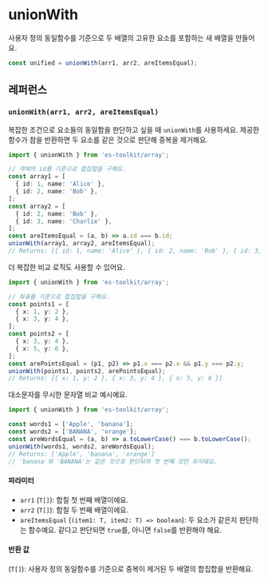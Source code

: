 # unionWith

사용자 정의 동일함수를 기준으로 두 배열의 고유한 요소를 포함하는 새 배열을 만들어요.

```typescript
const unified = unionWith(arr1, arr2, areItemsEqual);
```

## 레퍼런스

### `unionWith(arr1, arr2, areItemsEqual)`

복잡한 조건으로 요소들의 동일함을 판단하고 싶을 때 `unionWith`를 사용하세요. 제공한 함수가 참을 반환하면 두 요소를 같은 것으로 판단해 중복을 제거해요.

```typescript
import { unionWith } from 'es-toolkit/array';

// 객체의 id를 기준으로 합집합을 구해요.
const array1 = [
  { id: 1, name: 'Alice' },
  { id: 2, name: 'Bob' },
];
const array2 = [
  { id: 2, name: 'Bob' },
  { id: 3, name: 'Charlie' },
];
const areItemsEqual = (a, b) => a.id === b.id;
unionWith(array1, array2, areItemsEqual);
// Returns: [{ id: 1, name: 'Alice' }, { id: 2, name: 'Bob' }, { id: 3, name: 'Charlie' }]
```

더 복잡한 비교 로직도 사용할 수 있어요.

```typescript
import { unionWith } from 'es-toolkit/array';

// 좌표를 기준으로 합집합을 구해요.
const points1 = [
  { x: 1, y: 2 },
  { x: 3, y: 4 },
];
const points2 = [
  { x: 3, y: 4 },
  { x: 5, y: 6 },
];
const arePointsEqual = (p1, p2) => p1.x === p2.x && p1.y === p2.y;
unionWith(points1, points2, arePointsEqual);
// Returns: [{ x: 1, y: 2 }, { x: 3, y: 4 }, { x: 5, y: 6 }]
```

대소문자를 무시한 문자열 비교 예시예요.

```typescript
import { unionWith } from 'es-toolkit/array';

const words1 = ['Apple', 'banana'];
const words2 = ['BANANA', 'orange'];
const areWordsEqual = (a, b) => a.toLowerCase() === b.toLowerCase();
unionWith(words1, words2, areWordsEqual);
// Returns: ['Apple', 'banana', 'orange']
// 'banana'와 'BANANA'는 같은 것으로 판단되어 첫 번째 것만 유지돼요.
```

#### 파라미터

- `arr1` (`T[]`): 합칠 첫 번째 배열이에요.
- `arr2` (`T[]`): 합칠 두 번째 배열이에요.
- `areItemsEqual` (`(item1: T, item2: T) => boolean`): 두 요소가 같은지 판단하는 함수예요. 같다고 판단되면 `true`를, 아니면 `false`를 반환해야 해요.

#### 반환 값

(`T[]`): 사용자 정의 동일함수를 기준으로 중복이 제거된 두 배열의 합집합을 반환해요.
